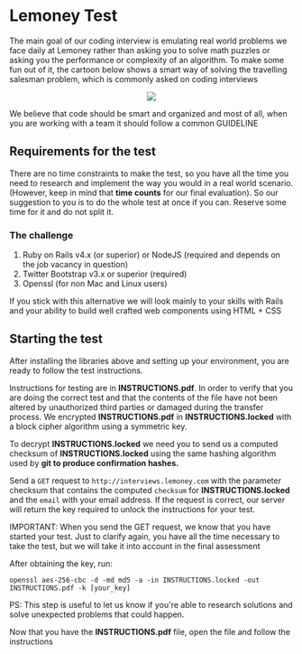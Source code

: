 # Lemoney Test

The main goal of our coding interview is emulating real world problems we face daily at
Lemoney rather than asking you to solve math puzzles or asking you the performance or complexity of
an algorithm. To make some fun out of it, the cartoon below shows a smart way of solving the
travelling salesman problem, which is commonly asked on coding interviews

<p style='text-align:center'>
  <img src='travelling_salesman_problem.png'/>
</p>

We believe that code should be smart and organized and most of all, when you are working
with a team it should follow a common GUIDELINE

## Requirements for the test

There are no time constraints to make the test, so you have all the time you need to research and
implement the way you would in a real world scenario.(However, keep in mind that **time counts**
for our final evaluation). So our suggestion to you is to do the whole test at once if you can.
Reserve some time for it and do not split it.

### The challenge

1. Ruby on Rails v4.x (or superior) or NodeJS (required and depends on the job vacancy in question)
2. Twitter Bootstrap v3.x or superior (required)
3. Openssl (for non Mac and Linux users)

If you stick with this alternative we will look mainly to your skills
with Rails and your ability to build well crafted web components using HTML + CSS

## Starting the test

After installing the libraries above and setting up your environment, you are ready to follow the test instructions.

Instructions for testing are in **INSTRUCTIONS.pdf**. In order to verify that you are doing the correct test and that the contents of the file have not been altered by unauthorized third parties or damaged during the transfer process. We encrypted **INSTRUCTIONS.pdf** in **INSTRUCTIONS.locked** with a block cipher algorithm using a symmetric key.

To decrypt **INSTRUCTIONS.locked** we need you to send us a computed checksum of **INSTRUCTIONS.locked** using the same hashing algorithm used by **git to produce confirmation hashes.**

Send a `GET` request to `http://interviews.lemoney.com` with the parameter checksum that contains the computed `checksum` for **INSTRUCTIONS.locked** and the `email` with your email address. If the request is correct, our server will return the key required to unlock the instructions for your test.

IMPORTANT: When you send the GET request, we know that you have started your test. Just to clarify again, you have all the time necessary to take the test, but we will take it into account in the final assessment

After obtaining the key, run:

`openssl aes-256-cbc -d -md md5 -a -in INSTRUCTIONS.locked -out INSTRUCTIONS.pdf -k [your_key]`

PS: This step is useful to let us know if you're able to research solutions and solve unexpected problems that could happen.

Now that you have the **INSTRUCTIONS.pdf** file, open the file and follow the instructions

